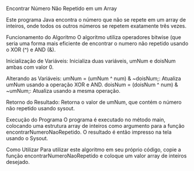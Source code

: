 Encontrar Número Não Repetido em um Array

Este programa Java encontra o número que não se repete em um array de inteiros, 
onde todos os outros números se repetem exatamente três vezes.

Funcionamento do Algoritmo
O algoritmo utiliza operadores bitwise (que seria uma forma mais eficiente de encontrar o numero não repetido usando o XOR (^) e AND (&).

Inicialização de Variáveis: Inicializa duas variáveis, umNum e doisNum ambas com valor 0.

Alterando as Variáveis:
umNum = (umNum ^ num) & ~doisNum;: Atualiza umNum usando a operação XOR e AND.
doisNum = (doisNum ^ num) & ~umNum;: Atualiza usando a mesma operação.

Retorno do Resultado: Retorna o valor de umNum, que contém o número não repetido usando sysout.

Execução do Programa
O programa é executado no método main, colocando uma estrutura array de inteiros como argumento para a função encontrarNumeroNaoRepetido. O resultado é então impresso na tela usando o Sysout.

Como Utilizar
Para utilizar este algoritmo em seu próprio código, copie a função encontrarNumeroNaoRepetido e coloque um valor array de inteiros desejado.